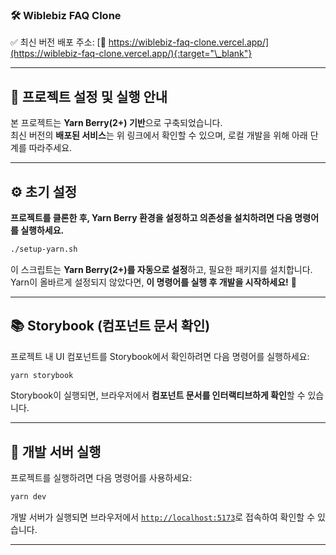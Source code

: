 ### 🛠 **Wiblebiz FAQ Clone**

✅ 최신 버전 배포 주소: [🔗 https://wiblebiz-faq-clone.vercel.app/](https://wiblebiz-faq-clone.vercel.app/){:target="\_blank"}

---

## 🚀 **프로젝트 설정 및 실행 안내**

본 프로젝트는 **Yarn Berry(2+) 기반**으로 구축되었습니다.  
최신 버전의 **배포된 서비스**는 위 링크에서 확인할 수 있으며, 로컬 개발을 위해 아래 단계를 따라주세요.

---

## ⚙️ **초기 설정**

**프로젝트를 클론한 후, Yarn Berry 환경을 설정하고 의존성을 설치하려면 다음 명령어를 실행하세요.**

```bash
./setup-yarn.sh
```

이 스크립트는 **Yarn Berry(2+)를 자동으로 설정**하고, 필요한 패키지를 설치합니다.  
Yarn이 올바르게 설정되지 않았다면, **이 명령어를 실행 후 개발을 시작하세요!** 🚀

---

## 📚 **Storybook (컴포넌트 문서 확인)**

프로젝트 내 UI 컴포넌트를 Storybook에서 확인하려면 다음 명령어를 실행하세요:

```bash
yarn storybook
```

Storybook이 실행되면, 브라우저에서 **컴포넌트 문서를 인터랙티브하게 확인**할 수 있습니다.

---

## 🚀 **개발 서버 실행**

프로젝트를 실행하려면 다음 명령어를 사용하세요:

```bash
yarn dev
```

개발 서버가 실행되면 브라우저에서 [`http://localhost:5173`](http://localhost:5173)로 접속하여 확인할 수 있습니다.

---
